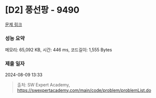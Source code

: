 # [D2] 풍선팡 - 9490 

[문제 링크](https://swexpertacademy.com/main/code/problem/problemDetail.do?contestProbId=AXAerAPaVXMDFARP) 

### 성능 요약

메모리: 65,092 KB, 시간: 446 ms, 코드길이: 1,555 Bytes

### 제출 일자

2024-08-09 13:33



> 출처: SW Expert Academy, https://swexpertacademy.com/main/code/problem/problemList.do